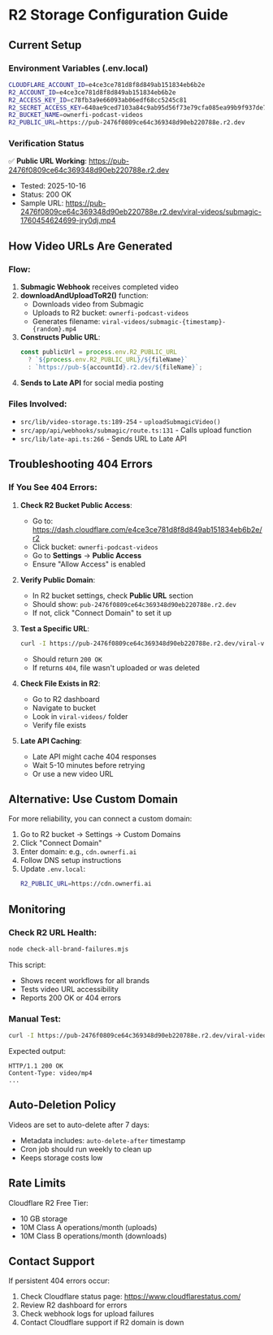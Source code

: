 # R2 Storage Configuration Guide

## Current Setup

### Environment Variables (.env.local)
```bash
CLOUDFLARE_ACCOUNT_ID=e4ce3ce781d8f8d849ab151834eb6b2e
R2_ACCOUNT_ID=e4ce3ce781d8f8d849ab151834eb6b2e
R2_ACCESS_KEY_ID=c78fb3a9e66093ab06edf68cc5245c81
R2_SECRET_ACCESS_KEY=640ae9ced7103a84c9ab95d56f73e79cfa085ea99b9f937de70e4feb97ba6248
R2_BUCKET_NAME=ownerfi-podcast-videos
R2_PUBLIC_URL=https://pub-2476f0809ce64c369348d90eb220788e.r2.dev
```

### Verification Status

✅ **Public URL Working**: https://pub-2476f0809ce64c369348d90eb220788e.r2.dev
- Tested: 2025-10-16
- Status: 200 OK
- Sample URL: https://pub-2476f0809ce64c369348d90eb220788e.r2.dev/viral-videos/submagic-1760454624699-jry0dj.mp4

## How Video URLs Are Generated

### Flow:
1. **Submagic Webhook** receives completed video
2. **downloadAndUploadToR2()** function:
   - Downloads video from Submagic
   - Uploads to R2 bucket: `ownerfi-podcast-videos`
   - Generates filename: `viral-videos/submagic-{timestamp}-{random}.mp4`
3. **Constructs Public URL**:
   ```typescript
   const publicUrl = process.env.R2_PUBLIC_URL
     ? `${process.env.R2_PUBLIC_URL}/${fileName}`
     : `https://pub-${accountId}.r2.dev/${fileName}`;
   ```
4. **Sends to Late API** for social media posting

### Files Involved:
- `src/lib/video-storage.ts:189-254` - `uploadSubmagicVideo()`
- `src/app/api/webhooks/submagic/route.ts:131` - Calls upload function
- `src/lib/late-api.ts:266` - Sends URL to Late API

## Troubleshooting 404 Errors

### If You See 404 Errors:

1. **Check R2 Bucket Public Access**:
   - Go to: https://dash.cloudflare.com/e4ce3ce781d8f8d849ab151834eb6b2e/r2
   - Click bucket: `ownerfi-podcast-videos`
   - Go to **Settings** → **Public Access**
   - Ensure "Allow Access" is enabled

2. **Verify Public Domain**:
   - In R2 bucket settings, check **Public URL** section
   - Should show: `pub-2476f0809ce64c369348d90eb220788e.r2.dev`
   - If not, click "Connect Domain" to set it up

3. **Test a Specific URL**:
   ```bash
   curl -I https://pub-2476f0809ce64c369348d90eb220788e.r2.dev/viral-videos/FILENAME.mp4
   ```
   - Should return `200 OK`
   - If returns `404`, file wasn't uploaded or was deleted

4. **Check File Exists in R2**:
   - Go to R2 dashboard
   - Navigate to bucket
   - Look in `viral-videos/` folder
   - Verify file exists

5. **Late API Caching**:
   - Late API might cache 404 responses
   - Wait 5-10 minutes before retrying
   - Or use a new video URL

## Alternative: Use Custom Domain

For more reliability, you can connect a custom domain:

1. Go to R2 bucket → Settings → Custom Domains
2. Click "Connect Domain"
3. Enter domain: e.g., `cdn.ownerfi.ai`
4. Follow DNS setup instructions
5. Update `.env.local`:
   ```bash
   R2_PUBLIC_URL=https://cdn.ownerfi.ai
   ```

## Monitoring

### Check R2 URL Health:
```bash
node check-all-brand-failures.mjs
```

This script:
- Shows recent workflows for all brands
- Tests video URL accessibility
- Reports 200 OK or 404 errors

### Manual Test:
```bash
curl -I https://pub-2476f0809ce64c369348d90eb220788e.r2.dev/viral-videos/submagic-1760454624699-jry0dj.mp4
```

Expected output:
```
HTTP/1.1 200 OK
Content-Type: video/mp4
...
```

## Auto-Deletion Policy

Videos are set to auto-delete after 7 days:
- Metadata includes: `auto-delete-after` timestamp
- Cron job should run weekly to clean up
- Keeps storage costs low

## Rate Limits

Cloudflare R2 Free Tier:
- 10 GB storage
- 10M Class A operations/month (uploads)
- 10M Class B operations/month (downloads)

## Contact Support

If persistent 404 errors occur:
1. Check Cloudflare status page: https://www.cloudflarestatus.com/
2. Review R2 dashboard for errors
3. Check webhook logs for upload failures
4. Contact Cloudflare support if R2 domain is down
